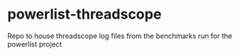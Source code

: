 # powerlist-threadscope
Repo to house threadscope log files from the benchmarks run for the powerlist project
